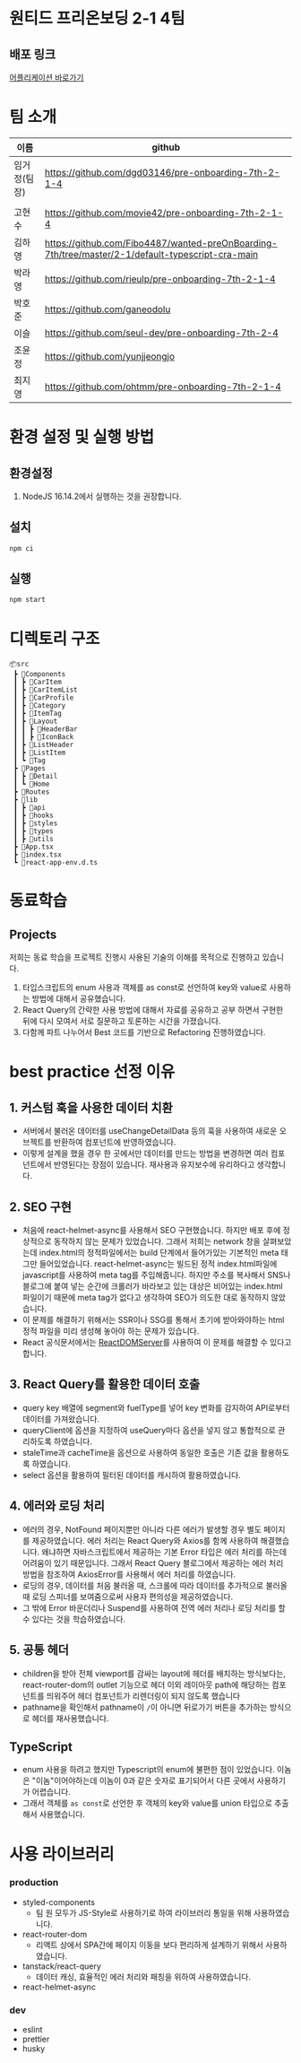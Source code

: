 # 원티드 프리온보딩 2-1 4팀

## 배포 링크

[어플리케이션 바로가기](https://pre-onboarding-7th-2-1-4-five.vercel.app/)

# 팀 소개

| 이름         | github                                                                                           |
| ------------ | ------------------------------------------------------------------------------------------------ |
| 임거정(팀장) | https://github.com/dgd03146/pre-onboarding-7th-2-1-4                                             |
|              |                                                                                                  |
| 고현수       | https://github.com/movie42/pre-onboarding-7th-2-1-4                                              |
| 김하영       | https://github.com/Fibo4487/wanted-preOnBoarding-7th/tree/master/2-1/default-typescript-cra-main |
| 박라영       | https://github.com/rieulp/pre-onboarding-7th-2-1-4                                               |
| 박호준       | https://github.com/ganeodolu                                                                     |
| 이슬         | https://github.com/seul-dev/pre-onboarding-7th-2-4                                               |
| 조윤정       | https://github.com/yunjjeongjo                                                                   |
| 최지영       | https://github.com/ohtmm/pre-onboarding-7th-2-1-4                                                |

# 환경 설정 및 실행 방법

## 환경설정

1. NodeJS 16.14.2에서 실행하는 것을 권장합니다.

## 설치

```bash
npm ci
```

## 실행

```bash
npm start
```

# 디렉토리 구조

```
📦src
 ┣ 📂Components
 ┃ ┣ 📂CarItem
 ┃ ┣ 📂CarItemList
 ┃ ┣ 📂CarProfile
 ┃ ┣ 📂Category
 ┃ ┣ 📂ItemTag
 ┃ ┣ 📂Layout
 ┃ ┃ ┣ 📂HeaderBar
 ┃ ┃ ┣ 📂IconBack
 ┃ ┣ 📂ListHeader
 ┃ ┣ 📂ListItem
 ┃ ┗ 📂Tag
 ┣ 📂Pages
 ┃ ┣ 📂Detail
 ┃ ┗ 📂Home
 ┣ 📂Routes
 ┣ 📂lib
 ┃ ┣ 📂api
 ┃ ┣ 📂hooks
 ┃ ┣ 📂styles
 ┃ ┣ 📂types
 ┃ ┣ 📂utils
 ┣ 📜App.tsx
 ┣ 📜index.tsx
 ┗ 📜react-app-env.d.ts
```

# 동료학습

## Projects

저희는 동료 학습을 프로젝트 진행시 사용된 기술의 이해를 목적으로 진행하고 있습니다.

1. 타입스크립트의 enum 사용과 객체를 as const로 선언하여 key와 value로 사용하는 방법에 대해서 공유했습니다.
2. React Query의 간략한 사용 방법에 대해서 자료를 공유하고 공부 하면서 구현한 뒤에 다시 모여서 서로 질문하고 토론하는 시간을 가졌습니다.
3. 다함께 파트 나누어서 Best 코드를 기반으로 Refactoring 진행하였습니다.

# best practice 선정 이유

## 1. 커스텀 훅을 사용한 데이터 치환

- 서버에서 불러온 데이터를 useChangeDetailData 등의 훅을 사용하여 새로운 오브젝트를 반환하여 컴포넌트에 반영하였습니다.
- 이렇게 설계을 했을 경우 한 곳에서만 데이터를 만드는 방법을 변경하면 여러 컴포넌트에서 반영된다는 장점이 있습니다. 재사용과 유지보수에 유리하다고 생각합니다.

## 2. SEO 구현

- 처음에 react-helmet-async를 사용해서 SEO 구현했습니다. 하지만 배포 후에 정상적으로 동작하지 않는 문제가 있었습니다. 그래서 저희는 network 창을 살펴보았는데 index.html의 정적파일에서는 build 단계에서 들어가있는 기본적인 meta 태그만 들어있었습니다. react-helmet-async는 빌드된 정적 index.html파일에 javascript를 사용하여 meta tag를 주입해줍니다. 하지만 주소를 복사해서 SNS나 블로그에 붙여 넣는 순간에 크롤러가 바라보고 있는 대상은 비어있는 index.html 파일이기 때문에 meta tag가 없다고 생각하여 SEO가 의도한 대로 동작하지 않았습니다.
- 이 문제를 해결하기 위해서는 SSR이나 SSG를 통해서 초기에 받아와야하는 html 정적 파일을 미리 생성해 놓아야 하는 문제가 있습니다.
- React 공식문서에서는 [ReactDOMServer](https://reactjs.org/docs/react-dom-server.html#gatsby-focus-wrapper)를 사용하여 이 문제를 해결할 수 있다고 합니다.

## 3. React Query를 활용한 데이터 호출

- query key 배열에 segment와 fuelType를 넣어 key 변화를 감지하여 API로부터 데이터를 가져왔습니다.
- queryClient에 옵션을 지정하여 useQuery마다 옵션을 넣지 않고 통합적으로 관리하도록 하였습니다.
- staleTime과 cacheTime을 옵션으로 사용하여 동일한 호출은 기존 값을 활용하도록 하였습니다.
- select 옵션을 활용하여 필터된 데이터를 캐시하여 활용하였습니다.

## 4. 에러와 로딩 처리

- 에러의 경우, NotFound 페이지뿐만 아니라 다른 에러가 발생할 경우 별도 페이지를 제공하였습니다. 에러 처리는 React Query와 Axios를 함께 사용하여 해결했습니다. 왜냐하면 자바스크립트에서 제공하는 기본 Error 타입은 에러 처리를 하는데 어려움이 있기 때문입니다. 그래서 React Query 블로그에서 제공하는 에러 처리 방법을 참조하여 AxiosError를 사용해서 에러 처리를 하였습니다.
- 로딩의 경우, 데이터를 처음 불러올 때, 스크롤에 따라 데이터를 추가적으로 불러올 때 로딩 스피너를 보여줌으로써 사용자 편의성을 제공하였습니다.
- 그 밖에 Error 바운더리나 Suspend를 사용하여 전역 에러 처리나 로딩 처리를 할 수 있다는 것을 학습하였습니다.

## 5. 공통 헤더

- children을 받아 전체 viewport를 감싸는 layout에 헤더를 배치하는 방식보다는, react-router-dom의 outlet 기능으로 헤더 이외 레이아웃 path에 해당하는 컴포넌트를 띄워주어 헤더 컴포넌트가 리렌더링이 되지 않도록 했습니다
- pathname을 확인해서 pathname이 `/`이 아니면 뒤로가기 버튼을 추가하는 방식으로 헤더를 재사용했습니다.

## TypeScript

- enum 사용을 하려고 했지만 Typescript의 enum에 불편한 점이 있었습니다. 이놈은 "이놈"이어야하는데 이놈이 0과 같은 숫자로 표기되어서 다른 곳에서 사용하기가 어렵습니다.
- 그래서 객체를 `as const`로 선언한 후 객체의 key와 value를 union 타입으로 추출해서 사용했습니다.

# 사용 라이브러리

### production

- styled-components
  - 팀 원 모두가 JS-Style로 사용하기로 하여 라이브러리 통일을 위해 사용하였습니다.
- react-router-dom
  - 리액트 상에서 SPA간에 페이지 이동을 보다 편리하게 설계하기 위해서 사용하였습니다.
- tanstack/react-query
  - 데이터 캐싱, 효율적인 에러 처리와 패칭을 위하여 사용하였습니다.
- react-helmet-async

### dev

- eslint
- prettier
- husky
